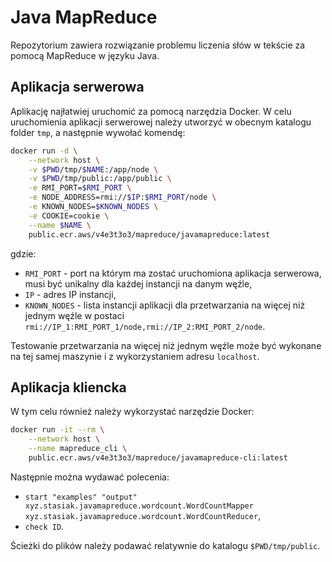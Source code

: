# Java MapReduce
Repozytorium zawiera rozwiązanie problemu liczenia słów w tekście za pomocą MapReduce w języku Java.
## Aplikacja serwerowa
Aplikację najłatwiej uruchomić za pomocą narzędzia Docker.
W celu uruchomienia aplikacji serwerowej należy utworzyć w obecnym katalogu folder `tmp`, a następnie wywołać komendę:
```sh
docker run -d \
    --network host \
    -v $PWD/tmp/$NAME:/app/node \
    -v $PWD/tmp/public:/app/public \
    -e RMI_PORT=$RMI_PORT \
    -e NODE_ADDRESS=rmi://$IP:$RMI_PORT/node \
    -e KNOWN_NODES=$KNOWN_NODES \
    -e COOKIE=cookie \
    --name $NAME \
    public.ecr.aws/v4e3t3o3/mapreduce/javamapreduce:latest
```
gdzie:
  - `RMI_PORT` - port na którym ma zostać uruchomiona aplikacja serwerowa, musi być unikalny dla każdej instancji na danym węźle,
  - `IP` - adres IP instancji,
  - `KNOWN_NODES` - lista instancji aplikacji dla przetwarzania na więcej niż jednym węźle w postaci `rmi://IP_1:RMI_PORT_1/node,rmi://IP_2:RMI_PORT_2/node`.

Testowanie przetwarzania na więcej niż jednym węźle może być wykonane na tej samej maszynie i z wykorzystaniem adresu `localhost`.

## Aplikacja kliencka
W tym celu również należy wykorzystać narzędzie Docker:
```sh
docker run -it --rm \
    --network host \
    --name mapreduce_cli \
    public.ecr.aws/v4e3t3o3/mapreduce/javamapreduce-cli:latest
```

Następnie można wydawać polecenia:
  - `start "examples" "output" xyz.stasiak.javamapreduce.wordcount.WordCountMapper xyz.stasiak.javamapreduce.wordcount.WordCountReducer`,
  - `check ID`.

Ścieżki do plików należy podawać relatywnie do katalogu `$PWD/tmp/public`.